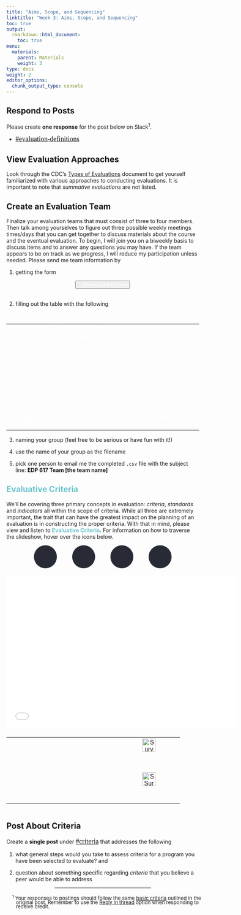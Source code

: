 ```yaml
---
title: "Aims, Scope, and Sequencing"
linktitle: "Week 3: Aims, Scope, and Sequencing"
toc: true
output:
  rmarkdown::html_document:
    toc: true
menu:
  materials:
    parent: Materials
    weight: 3
type: docs
weight: 2
editor_options: 
  chunk_output_type: console
---
```


<script src="/rmarkdown-libs/font-awesome/js/script.js"></script>
<script src="/rmarkdown-libs/kePrint/kePrint.js"></script>
<link href="/rmarkdown-libs/lightable/lightable.css" rel="stylesheet" />
<script src="/rmarkdown-libs/kePrint/kePrint.js"></script>

<link href="/rmarkdown-libs/lightable/lightable.css" rel="stylesheet" />

<link rel="stylesheet" href="https://cdnjs.cloudflare.com/ajax/libs/font-awesome/5.15.4/css/all.min.css" />

<link href='https://fonts.googleapis.com/css?family=Roboto Condensed' rel='stylesheet'>

<style>
.hvr-sweep-to-left {
    display: inline-block;
    vertical-align: middle;
    -webkit-transform: perspective(1px) translateZ(0);
    transform: perspective(1px) translateZ(0);
    box-shadow: 0 0 1px rgba(0, 0, 0, 0);
    position: relative;
    -webkit-transition-property: color;
    transition-property: color;
    -webkit-transition-duration: 0.25s;
    transition-duration: 0.25s;
  }

.hvr-sweep-to-left:before {
  content: "";
  position: absolute;
  z-index: -1;
  top: 0px;
  left: 0px;
  right: 0px;
  bottom: 0px;
  border-radius: 5px;
  background: #9f54fb;
    -webkit-transform: scaleX(0);
  transform: scaleX(0);
  -webkit-transform-origin: 100% 50%;
  transform-origin: 100% 50%;
  -webkit-transition-property: transform;
  transition-property: transform;
  -webkit-transition-duration: 0.3s;
  transition-duration: 0.3s;
  -webkit-transition-timing-function: ease-out;
  transition-timing-function: ease-out;
}

.hvr-sweep-to-left:hover:before, 
.hvr-sweep-to-left:focus:before, 
.hvr-sweep-to-left:active:before {
  -webkit-transform: scaleX(1);
  transform: scaleX(1);
}

iframe {
  border: none;
}

td, th, tr, table {
    border: 0 !important;
    border-spacing:0 !important;
  }
  
.box{
    float:left;
    margin-right:10%;
}

.clear{
    clear:both;
}

.wrapper{
  display:inline-flex;
}.wrapper .icon{
  margin: 0 20px;
  cursor:pointer;
  display:flex;
  align-items:center;
  justify-content:center;
  flex-direction:column;
  position: relative;
  z-index:2;}.wrapper .icon span{
  position:relative;
  z-index:2;
  height: 60px;
  width: 60px;
  display:block;
  background: #282A35;
  box-shadow: 0px 0px 0px 0px rgba(0,0,0,0.1);
  border-radius:50%;
  text-align:center;
  transition: all 0.4s cubic-bezier(0.68, -0.55, 0.265, 1.55);
}.wrapper .icon span i{
  font-size:20px;
  line-height:60px;
}.wrapper .icon .tooltip{
  position:absolute;
  top:0px;
  background: #282A35;
  box-shadow: 0px 0px 0px 0px rgba(0,0,0,0.1);
  font-size: 20px;
  font-family: 'Roboto Condensed';
  padding: 10px 30px;
  border-radius: 25px;
  color:white;
  opacity:0;
  pointer-events: none;
  transition: all 0.4s cubic-bezier(0.68, -0.55, 0.265, 1.55);
}.wrapper .icon:hover .tooltip{
  opacity:1;
  pointer-events: auto;
  top:-91px;
}.wrapper .icon .tooltip:before{
  position:absolute;
  content:"";
  height:15px;
  width:15px;
  bottom:-8px;
  left:50%;
  transform: translateX(-50%) rotate(45deg);
}.wrapper .icon:hover span,
.wrapp .icon:hover .tooltip{
  text-shadow: 0px -1px 0px rgba(0,0,0,0.4);
}.wrapper .icon:hover span{
  color: #fff;
}.wrapper .leftright:hover span,
.wrapper .leftright:hover .tooltip,
.wrapper .leftright:hover .tooltip:before{
  background:#1b85b8;
}.wrapper .info:hover span,
.wrapper .info:hover .tooltip,
.wrapper .info:hover .tooltip:before{
  background:#559e83;
}.wrapper .github:hover span,
.wrapper .github:hover .tooltip,
.wrapper .github:hover .tooltip:before{
  background:#9e5570;
}.wrapper .youtube:hover span,
.wrapper .youtube:hover .tooltip,
.wrapper .youtube:hover .tooltip:before{
  background:#55959e;
}

i.fa.fa-save{
color:#ffffff;
}
</style>
<script>
$(document).ready(function(){
     $('[data-toggle="tooltip"]').tooltip();   
});
</script>

## Respond to Posts

Please create **one response** for the post below on Slack<sup>1</sup>.

-   <font face="Arial Narrow" size="4px">[#evaluation-definitions](https://2022edp617.slack.com/archives/C02V4BM9VQQ)</font>

## View Evaluation Approaches

Look through the CDC’s <a href="/handouts/Types%20of%20Evaluation.pdf" target="_blank">Types of Evaluations</a> document to get yourself familiarized with various approaches to conducting evaluations. It is important to note that *summative evaluations* are not listed.

## Create an Evaluation Team

Finalize your evaluation teams that must consist of three to four members. Then talk among yourselves to figure out three possible weekly meetings times/days that you can get together to discuss materials about the course and the eventual evaluation. To begin, I will join you on a biweekly basis to discuss items and to answer any questions you may have. If the team appears to be on track as we progress, I will reduce my participation unless needed. Please send me team information by

1.  getting the form

<center>
<a onclick="const myBlob = new Blob([(new Uint8Array([239,187,191,70,105,114,115,116,32,78,97,109,101,44,76,97,115,116,32,78,97,109,101,44,69,109,97,105,108,32,65,100,100,114,101,115,115,44,77,101,101,116,105,110,103,32,84,105,109,101,47,68,97,121,32,49,44,77,101,101,116,105,110,103,32,84,105,109,101,47,68,97,121,32,50,44,77,101,101,116,105,110,103,32,84,105,109,101,47,68,97,121,32,51]))], { type: &#39;text/csv&#39; });&#10;const downloadURL = window.URL.createObjectURL(myBlob);&#10;const a = document.createElement(&#39;a&#39;);&#10;document.body.appendChild(a);&#10;a.href = downloadURL;&#10;a.download = &#39;evalTeams.csv&#39;;&#10;a.click();&#10;window.URL.revokeObjectURL(downloadURL);&#10;document.body.removeChild(a);">
<button class="btn btn-primary hvr-sweep-to-left"><i class="fa fa-save"></i> &nbsp;&nbsp;&nbsp;<span style='color:#ffffff'>Download the Form</button>
</a>
</center>

<br>

2.  filling out the table with the following

<center>
<table class="table" style="width: auto !important; margin-left: auto; margin-right: auto;">
<thead>
<tr>
<th style="text-align:left;color: #ffffff !important;vertical-align: middle !important;">
Column Name
</th>
<th style="text-align:left;color: #ffffff !important;vertical-align: middle !important;">
Description
</th>
</tr>
</thead>
<tbody>
<tr>
<td style="text-align:left;width: 10em; color: #ffffff !important;vertical-align: middle !important;">
First Name
</td>
<td style="text-align:left;width: 30em; color: #ffffff !important;vertical-align: middle !important;">
The first names of each team member on separate lines.
</td>
</tr>
<tr>
<td style="text-align:left;width: 10em; color: #ffffff !important;vertical-align: middle !important;">
Last Name
</td>
<td style="text-align:left;width: 30em; color: #ffffff !important;vertical-align: middle !important;">
The last names of each team member on separate lines.
</td>
</tr>
<tr>
<td style="text-align:left;width: 10em; color: #ffffff !important;vertical-align: middle !important;">
Email Address
</td>
<td style="text-align:left;width: 30em; color: #ffffff !important;vertical-align: middle !important;">
Corresponding preferential email address on separate lines.
</td>
</tr>
<tr>
<td style="text-align:left;width: 10em; color: #ffffff !important;vertical-align: middle !important;">
Meeting Day/Time 1
</td>
<td style="text-align:left;width: 30em; color: #ffffff !important;vertical-align: middle !important;">
Your team’s first choice for a day/time to meet.
</td>
</tr>
<tr>
<td style="text-align:left;width: 10em; color: #ffffff !important;vertical-align: middle !important;">
Meeting Day/Time 2
</td>
<td style="text-align:left;width: 30em; color: #ffffff !important;vertical-align: middle !important;">
Your team’s second choice for a day/time to meet.
</td>
</tr>
<tr>
<td style="text-align:left;width: 10em; color: #ffffff !important;vertical-align: middle !important;">
Meeting Day/Time 3
</td>
<td style="text-align:left;width: 30em; color: #ffffff !important;vertical-align: middle !important;">
Your team’s last choice for a day/time to meet.
</td>
</tr>
</tbody>
</table>
</center>

3.  naming your group (feel free to be serious or have fun with it!)

4.  use the name of your group as the filename

5.  pick one person to email me the completed `.csv` file with the subject line: <b>EDP 617 Team \[the team name\]</b>

## <span style="color:#6ac4cd;font-weight:bold">Evaluative Criteria</span>

We’ll be covering three primary concepts in evaluation: *criteria*, *standards* and *indicators* all within the scope of criteria. While all three are extremely important, the trait that can have the greatest impact on the planning of an evaluation is in constructing the proper criteria. With that in mind, please view and listen to <span style="color:#6ac4cd;font-weight:bold">Evaluative Criteria</span>. For information on how to traverse the slideshow, hover over the icons below.

<center>
<div class="wrapper">
    <div class="icon leftright">
      <div class="tooltip"><span style=width:200px;>Move back and forth using <kbd>←</kbd> and <kbd>→</kbd></span></div>
      <span><i class="fas fa-map-signs"></i></span></div>
    <div class="icon info">
      <div class="tooltip"><span style=width:200px;>Toggle fullscreen by pressing <kbd>F</kbd></span></div>
      <span><i class="fas fa-expand-alt"></i></span>
    </div><div class="icon github">
      <div class="tooltip"><span style=width:200px;>Press <kbd>O</kbd> for and overview of all slides</span></div>
      <span><i class="far fa-images"></i></span>
    </div><div class="icon youtube">
      <div class="tooltip"><span style=width:200px;>Discover more shortcuts by pressing <kbd>H</kbd></span></div>
      <span><i class="fas fa-info-circle"></i></span>
    </div>
</div>
</center>
<br>
<center>

<div class="box">

<iframe src="/slides/Evaluative Criteria/Evaluative-Criteria.html" width="200%" height="400px" data-external="1">
</iframe>

</div>

<div class="box">

<table class=" lightable-paper" style="font-family: &quot;Arial Narrow&quot;, arial, helvetica, sans-serif; width: auto !important; margin-left: auto; margin-right: auto;">
<thead>
<tr>
<th style="text-align:center;">
</th>
</tr>
</thead>
<tbody>
<tr>
<td style="text-align:center;width: 25em; padding-left: 300px;color: #ffffff !important;background-color: transparent !important;vertical-align: middle !important;">
<a href="/slides/Evaluative%20Criteria/Evaluative-Criteria.html" target="_blank"><img src="/logos/web-ico.png" alt="Survey Design Page" width="35"></a>
</td>
</tr>
<tr>
<td style="text-align:center;width: 25em; padding-left: 300px;color: #ffffff !important;background-color: transparent !important;vertical-align: middle !important;">
Larger version of the presentation
</td>
</tr>
<tr>
<td style="text-align:center;width: 25em; padding-left: 300px;color: #ffffff !important;background-color: transparent !important;vertical-align: middle !important;">
</td>
</tr>
<tr>
<td style="text-align:center;width: 25em; padding-left: 300px;color: #ffffff !important;background-color: transparent !important;vertical-align: middle !important;">
<a href="/slides/Evaluative%20Criteria/Evaluative%20Criteria.pdf" target="_blank"><img src="/logos/pdf-ico.png" alt="SSurvey Design PDF" width="35"></a>
</td>
</tr>
<tr>
<td style="text-align:center;width: 25em; padding-left: 300px;color: #ffffff !important;background-color: transparent !important;vertical-align: middle !important;">
PDF of the presentation
</td>
</tr>
</tbody>
</table>

</div>

<div class="clear">

</div>

</center>

## Post About Criteria

Create a **single post** under <font face="Arial Narrow" size="4px">[#criteria](https://2022edp617.slack.com/archives/C03015N4NSF)</font> that addresses the following

1.  what general steps would you take to assess criteria for a program you have been selected to evaluate? and

2.  question about something specific regarding *criteria* that you believe a peer would be able to address

<hr style="width:50%; margin: auto; hyphens: auto;" />

<br>
<span style="width:500px; overflow-wrap: break-word; display:inline-block; line-height: 80%; text-indent: -10px; padding-left: 25px;">
<font size="2.5"><sup>1</sup> Your responses to postings should follow the same <a href="/tasks/#weekly-postings">basic criteria</a> outlined in the original post. Remember to use the <a href="/tasks/#responding-on-slack">Reply in thread</a> option when responding to receive credit.</font>
</span>
